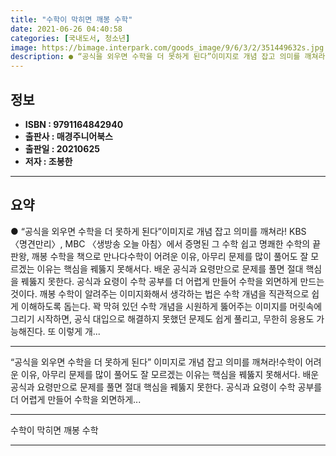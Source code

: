 ```yaml
---
title: "수학이 막히면 깨봉 수학"
date: 2021-06-26 04:40:58
categories: [국내도서, 청소년]
image: https://bimage.interpark.com/goods_image/9/6/3/2/351449632s.jpg
description: ● “공식을 외우면 수학을 더 못하게 된다”이미지로 개념 잡고 의미를 깨쳐라! KBS 〈명견만리〉, MBC 〈생방송 오늘 아침〉에서 증명된 그 수학 쉽고 명쾌한 수학의 끝판왕, 깨봉 수학을 책으로 만나다수학이 어려운 이유, 아무리 문제를 많이 풀어도 잘 모르겠는 이유는 핵심을 꿰뚫지
---
```


## **정보**

- **ISBN : 9791164842940**
- **출판사 : 매경주니어북스**
- **출판일 : 20210625**
- **저자 : 조봉한**

------



## **요약**

●  “공식을 외우면 수학을 더 못하게 된다”이미지로 개념 잡고 의미를 깨쳐라! KBS 〈명견만리〉, MBC 〈생방송 오늘 아침〉에서 증명된 그 수학 쉽고 명쾌한 수학의 끝판왕, 깨봉 수학을 책으로 만나다수학이 어려운 이유, 아무리 문제를 많이 풀어도 잘 모르겠는 이유는 핵심을 꿰뚫지 못해서다. 배운 공식과 요령만으로 문제를 풀면 절대 핵심을 꿰뚫지 못한다. 공식과 요령이 수학 공부를 더 어렵게 만들어 수학을 외면하게 만드는 것이다. 깨봉 수학이 알려주는 이미지화해서 생각하는 법은 수학 개념을 직관적으로 쉽게 이해하도록 돕는다. 꽉 막혀 있던 수학 개념을 시원하게 뚫어주는 이미지를 머릿속에 그리기 시작하면, 공식 대입으로 해결하지 못했던 문제도 쉽게 풀리고, 무한히 응용도 가능해진다. 또 이렇게 개...

------

“공식을 외우면 수학을 더 못하게 된다”
이미지로 개념 잡고 의미를 깨쳐라!수학이 어려운 이유, 아무리 문제를 많이 풀어도 잘 모르겠는 이유는 핵심을 꿰뚫지 못해서다. 배운 공식과 요령만으로 문제를 풀면 절대 핵심을 꿰뚫지 못한다. 공식과 요령이 수학 공부를 더 어렵게 만들어 수학을 외면하게... 

------


수학이 막히면 깨봉 수학 

------


